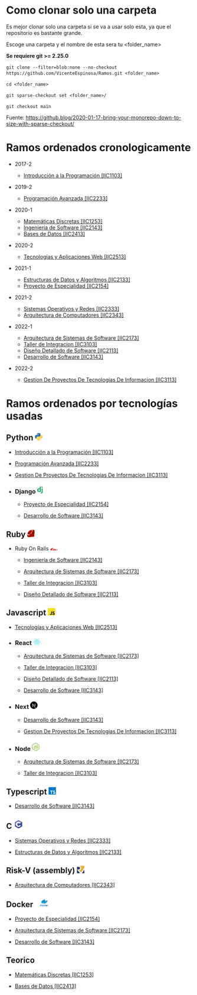 # Como clonar solo una carpeta

Es mejor clonar solo una carpeta si se va a usar solo esta, ya que el repositorio es bastante grande.

Escoge una carpeta y el nombre de esta sera tu \<folder_name>

**Se requiere git >= 2.25.0**

```console
git clone --filter=blob:none --no-checkout https://github.com/VicenteEspinosa/Ramos.git <folder_name>
```

```console
cd <folder_name>
```

```console
git sparse-checkout set <folder_name>/ 
```

```console
git checkout main
```

Fuente: https://github.blog/2020-01-17-bring-your-monorepo-down-to-size-with-sparse-checkout/ 


# Ramos ordenados cronologicamente

- 2017-2
  * [Introducción a la Programación \[IIC1103\]]

- 2019-2
  * [Programación Avanzada \[IIC2233\]]

- 2020-1
  * [Matemáticas Discretas \[IIC1253\]]
  * [Ingeniería de Software \[IIC2143\]]
  * [Bases de Datos \[IIC2413\]]

- 2020-2
  * [Tecnologías y Aplicaciones Web \[IIC2513\]]

- 2021-1
  * [Estructuras de Datos y Algoritmos \[IIC2133\]]
  * [Proyecto de Especialidad \[IIC2154\]]

- 2021-2
  * [Sistemas Operativos y Redes \[IIC2333\]]
  * [Arquitectura de Computadores \[IIC2343\]]
  
- 2022-1
  * [Arquitectura de Sistemas de Software \[IIC2173\]]
  * [Taller de Integracion \[IIC3103\]]
  * [Diseño Detallado de Software \[IIC2113\]]
  * [Desarrollo de Software \[IIC3143\]]

- 2022-2
  * [Gestion De Proyectos De Tecnologias De Informacion \[IIC3113\]]


# Ramos ordenados por tecnologías usadas

## **Python**  <img src="icons/python.png" alt="python" width="20"/>

  * [Introducción a la Programación \[IIC1103\]]

  * [Programación Avanzada \[IIC2233\]]

  * [Gestion De Proyectos De Tecnologias De Informacion \[IIC3113\]]

  * ### Django <img src="icons/django.png" alt="django" width="15"/> 

    - [Proyecto de Especialidad \[IIC2154\]]

    - [Desarrollo de Software \[IIC3143\]]


## **Ruby** <img src="icons/ruby.png" alt="ruby" width="20"/>

  * Ruby On Rails <img src="icons/rails.png" alt="ruby" width="20"/>

    - [Ingeniería de Software \[IIC2143\]]

    - [Arquitectura de Sistemas de Software \[IIC2173\]]

    - [Taller de Integracion \[IIC3103\]]

    - [Diseño Detallado de Software \[IIC2113\]]

## **Javascript** <img src="icons/javascript.png" alt="javascript" width="20"/>

  * [Tecnologías y Aplicaciones Web \[IIC2513\]]

  * ### React <img src="icons/react.png" alt="react" width="20"/> 

    - [Arquitectura de Sistemas de Software \[IIC2173\]]

    - [Taller de Integracion \[IIC3103\]]

    - [Diseño Detallado de Software \[IIC2113\]]

    - [Desarrollo de Software \[IIC3143\]]

  * ### Next <img src="icons/next.png" alt="next" width="20"/>

    - [Desarrollo de Software \[IIC3143\]]

    - [Gestion De Proyectos De Tecnologias De Informacion \[IIC3113\]]

  * ### Node <img src="icons/node.svg" alt="node" width="20"/>

    - [Arquitectura de Sistemas de Software \[IIC2173\]]

    - [Taller de Integracion \[IIC3103\]]

## **Typescript** <img src="icons/typescript.png" alt="typescript" width="20"/>

  - [Desarrollo de Software \[IIC3143\]]


## **C** <img src="icons/c.png" alt="c" width="25"/>

  * [Sistemas Operativos y Redes \[IIC2333\]]

  * [Estructuras de Datos y Algoritmos \[IIC2133\]]


## **Risk-V (assembly)** <img src="icons/risk-v.png" alt="risk" width="20"/>

  * [Arquitectura de Computadores \[IIC2343\]]


## **Docker** <img src="icons/docker.png" alt="docker" width="50"/>

  * [Proyecto de Especialidad \[IIC2154\]]

  * [Arquitectura de Sistemas de Software \[IIC2173\]]

  * [Desarrollo de Software \[IIC3143\]]


## **Teorico**

  * [Matemáticas Discretas \[IIC1253\]]

  * [Bases de Datos \[IIC2413\]]


<!-- Links -->

[Arquitectura de Computadores \[IIC2343\]]: ./ArquitecturaDeComputadores

[Arquitectura de Sistemas de Software \[IIC2173\]]: ./ArquitecturaDeSistemasDeSoftware

[Bases de Datos \[IIC2413\]]: ./BasesDeDatos

[Desarrollo de Software \[IIC3143\]]: ./DesarrolloDeSoftware

[Diseño Detallado de Software \[IIC2113\]]: ./DisenoDetalladoDeSoftware

[Estructuras de Datos y Algoritmos \[IIC2133\]]: ./EstructurasDeDatosYAlgoritmos

[Gestion De Proyectos De Tecnologias De Informacion \[IIC3113\]]: ./GestionDeProyectosDeTecnologiasDeInformacion

[Ingeniería de Software \[IIC2143\]]: ./IngenieriaDeSotfware

[Introducción a la Programación \[IIC1103\]]: ./IntroduccionALaProgramacion

[Matemáticas Discretas \[IIC1253\]]: ./MatematicasDiscretas

[Programación Avanzada \[IIC2233\]]: ./ProgramacionAvanzada

[Proyecto de Especialidad \[IIC2154\]]: ./ProyectoDeEspecialidad

[Sistemas Operativos y Redes \[IIC2333\]]: ./SistemasOperativosYRedes

[Taller de Integracion \[IIC3103\]]: ./TallerDeIntegracion

[Tecnologías y Aplicaciones Web \[IIC2513\]]: ./TecnologiasYAplicacionesWeb
